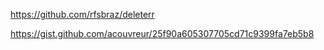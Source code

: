 https://github.com/rfsbraz/deleterr

https://gist.github.com/acouvreur/25f90a605307705cd71c9399fa7eb5b8
